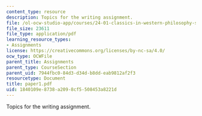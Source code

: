 ```yaml
---
content_type: resource
description: Topics for the writing assignment.
file: /ol-ocw-studio-app/courses/24-01-classics-in-western-philosophy-spring-2006/1840109e8738a2098cf5508453a8221d_paper1.pdf
file_size: 23611
file_type: application/pdf
learning_resource_types:
- Assignments
license: https://creativecommons.org/licenses/by-nc-sa/4.0/
ocw_type: OCWFile
parent_title: Assignments
parent_type: CourseSection
parent_uid: 7944fbc0-84d3-d34d-b8dd-eab9812af2f3
resourcetype: Document
title: paper1.pdf
uid: 1840109e-8738-a209-8cf5-508453a8221d
---
```

Topics for the writing assignment.